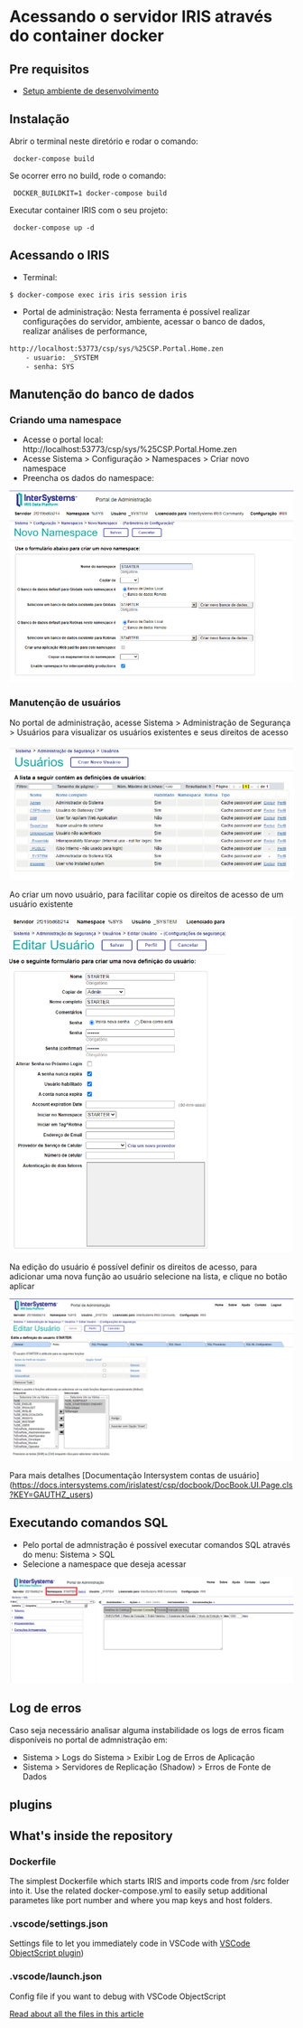 # Acessando o servidor IRIS através do container docker

## Pre requisitos

- [Setup ambiente de desenvolvimento](/Instructions/SETUP.md)

## Instalação

Abrir o terminal neste diretório e rodar o comando:

```
 docker-compose build
```

Se ocorrer erro no build, rode o comando:
 
```
 DOCKER_BUILDKIT=1 docker-compose build
```

Executar container IRIS com o seu projeto:

```
 docker-compose up -d
```

## Acessando o IRIS

- Terminal:

```
$ docker-compose exec iris iris session iris
```

- Portal de administração: Nesta ferramenta é possível realizar configurações do servidor, ambiente, acessar o banco de dados, realizar análises de performance, 
```
http://localhost:53773/csp/sys/%25CSP.Portal.Home.zen
    - usuario: _SYSTEM
    - senha: SYS
```

## Manutenção do banco de dados
### Criando uma namespace
- Acesse o portal local:  http://localhost:53773/csp/sys/%25CSP.Portal.Home.zen
- Acesse Sistema > Configuração > Namespaces > Criar novo namespace
- Preencha os dados do namespace:

![namespace.png](/Instructions/images/namespace.png)


### Manutenção de usuários

No portal de administração, acesse Sistema > Administração de Segurança > Usuários para visualizar os usuários existentes e seus direitos de acesso

![irisusuarios.png](/Instructions/images/irisusuarios.png)

Ao criar um novo usuário, para facilitar copie os direitos de acesso de um usuário existente

![irisnovousuario.png](/Instructions/images/irisnovousuario.png)

Na edição do usuário é possível definir os direitos de acesso, para adicionar uma nova função ao usuário selecione na lista, e clique no botão aplicar

![irisuserroles.png](/Instructions/images/irisuserroles.png)

Para mais detalhes [Documentação Intersystem contas de usuário] (https://docs.intersystems.com/irislatest/csp/docbook/DocBook.UI.Page.cls?KEY=GAUTHZ_users)


## Executando comandos SQL
- Pelo portal de admnistração é possível executar comandos SQL através do menu: Sistema > SQL
- Selecione a namespace que deseja acessar

![irissql.png](/Instructions/images/irissql.png)


## Log de erros
Caso seja necessário analisar alguma instabilidade os logs de erros ficam disponíveis no portal de admnistração em:

- Sistema  > Logs do Sistema  > Exibir Log de Erros de Aplicação
- Sistema  > Servidores de Replicação (Shadow)  > Erros de Fonte de Dados



## plugins


## What's inside the repository

### Dockerfile

The simplest Dockerfile which starts IRIS and imports code from /src folder into it.
Use the related docker-compose.yml to easily setup additional parametes like port number and where you map keys and host folders.


### .vscode/settings.json

Settings file to let you immediately code in VSCode with [VSCode ObjectScript plugin](https://marketplace.visualstudio.com/items?itemName=daimor.vscode-objectscript))

### .vscode/launch.json
Config file if you want to debug with VSCode ObjectScript

[Read about all the files in this article](https://community.intersystems.com/post/dockerfile-and-friends-or-how-run-and-collaborate-objectscript-projects-intersystems-iris)
